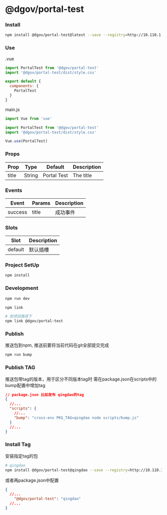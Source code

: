 # @dgov/portal-test


### Install

```bash
npm install @dgov/portal-test@latest --save --registry=http://10.110.1.216:4873
```

### Use

.vue

```js
import PortalTest from '@dgov/portal-test'
import '@dgov/portal-test/dist/style.css'

export default {
  components: {
    PortalTest
  }
}
```
main.js
```js
import Vue from 'vue'

import PortalTest from '@dgov/portal-test'
import '@dgov/portal-test/dist/style.css'

Vue.use(PortalTest)
```


### Props
| Prop | Type | Default | Description |
| ---- | ---- | ------- | ----------- |
| title | String | Portal Test | The title |

### Events
| Event | Params |Description |
| ---- | ---- | ------- |
| success | title | 成功事件 |

### Slots
| Slot | Description |
| ---- | ------- |
| default | 默认插槽 |


### Project SetUp

```bash
npm install
```

### Development

```bash
npm run dev

npm link

# 到项目路径下
npm link @dgov/portal-test
```

### Publish

推送包到npm, 推送前要将当前代码在git全部提交完成

```bash
npm run bump
```

### Publish TAG

推送包带tag的版本，用于区分不同版本tag时
需在package.json在scripts中的bump配置中增加tag

```json
// package.json 比如发布 qingdao的tag
{
  //...
  "scripts": {
    //...
    "bump": "cross-env PKG_TAG=qingdao node scripts/bump.js"
  }
  //...
}

```
### Install Tag
安装指定tag的包

```bash
# qingdao
npm install @dgov/portal-test@qingdao --save --registry=http://10.110.1.216:4873

```
或者再package.json中配置
```json
{
  //...
    "@dgov/portal-test": "qingdao"
  //...
}

```